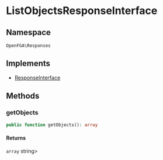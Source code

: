 # ListObjectsResponseInterface


## Namespace
`OpenFGA\Responses`

## Implements
* [ResponseInterface](Responses/ResponseInterface.md)

## Methods
### getObjects


```php
public function getObjects(): array
```



#### Returns
`array` string&gt;

